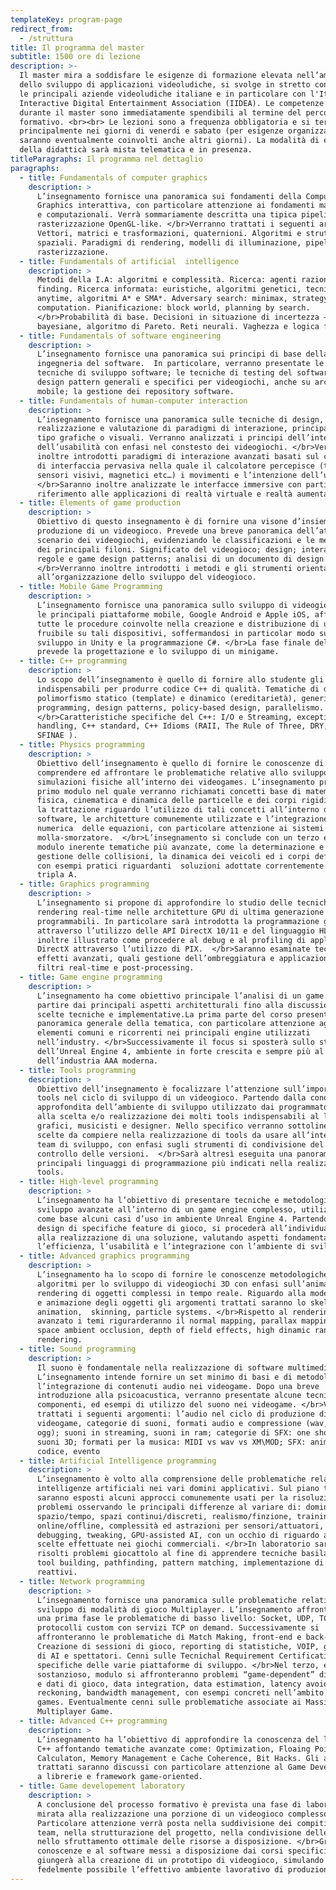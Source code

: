 ```yaml
---
templateKey: program-page
redirect_from:
  - /struttura
title: Il programma del master
subtitle: 1500 ore di lezione
description: >-
  Il master mira a soddisfare le esigenze di formazione elevata nell’ambito
  dello sviluppo di applicazioni videoludiche, si svolge in stretto contatto con
  le principali aziende videoludiche italiane e in particolare con l'Italian
  Interactive Digital Entertainment Association (IIDEA). Le competenze acquisite
  durante il master sono immediatamente spendibili al termine del percorso
  formativo. <br><br> Le lezioni sono a frequenza obbligatoria e si terranno
  principalmente nei giorni di venerdi e sabato (per esigenze organizzative
  saranno eventualmente coinvolti anche altri giorni). La modalità di erogazione
  della didatticà sarà mista telematica e in presenza.
titleParagraphs: Il programma nel dettaglio
paragraphs:
  - title: Fundamentals of computer graphics
    description: >
      L’insegnamento fornisce una panoramica sui fondamenti della Computer
      Graphics interattiva, con particolare attenzione ai fondamenti matemetici
      e computazionali. Verrà sommariamente descritta una tipica pipeline di
      rasterizzazione OpenGL-like. </br>Verranno trattati i seguenti argomenti:
      Vettori, matrici e trasformazioni, quaternioni. Algoritmi e strutture dati
      spaziali. Paradigmi di rendering, modelli di illuminazione, pipeline di
      rasterizzazione.
  - title: Fundamentals of artificial  intelligence
    description: >
      Metodi della I.A: algoritmi e complessità. Ricerca: agenti razionali, path
      finding. Ricerca informata: euristiche, algoritmi genetici, tecniche
      anytime, algoritmi A* e SMA*. Adversary search: minimax, strategy
      computation. Pianificazione: block world, planning by search.
      </br>Probabilità di base. Decisioni in situazione di incertezza – tecniche
      bayesiane, algoritmo di Pareto. Reti neurali. Vaghezza e logica fuzzy.
  - title: Fundamentals of software engineering
    description: >
      L’insegnamento fornisce una panoramica sui principi di base della
      ingegneria del software.  In particolare, verranno presentate le fasi e le
      tecniche di sviluppo software; le tecniche di testing del software; i
      design pattern generali e specifici per videogiochi, anche su architettura
      mobile; la gestione dei repository software.
  - title: Fundamentals of human-computer interaction
    description: >
      L’insegnamento fornisce una panoramica sulle tecniche di design,
      realizzazione e valutazione di paradigmi di interazione, principalmente di
      tipo grafiche o visuali. Verranno analizzati i principi dell’interazione e
      dell’usabilità con enfasi nel constesto dei videogiochi. </br>Verranno
      inoltre introdotti paradigmi di interazione avanzati basati sul concetto
      di interfaccia pervasiva nella quale il calcolatore percepisce (tramite
      sensori visivi, magnetici etc…) i movimenti e l’intenzione dell’utente.
      </br>Saranno inoltre analizzate le interfacce immersive con particolare
      riferimento alle applicazioni di realtà virtuale e realtà aumentata.
  - title: Elements of game production
    description: >
      Obiettivo di questo insegnamento è di fornire una visone d’insieme sulla
      produzione di un videogioco. Prevede una breve panoramica dell’attuale
      scenario dei videogiochi, evidenziando le classificazioni e le meccaniche
      dei principali filoni. Significato del videogioco; design; interattività;
      regole e game design patterns; analisi di un documento di design.
      </br>Verranno inoltre introdotti i metodi e gli strumenti orientanti
      all’organizzazione dello sviluppo del videogioco.
  - title: Mobile Game Programming
    description: >
      L’insegnamento fornisce una panoramica sullo sviluppo di videogiochi per
      le principali piattaforme mobile, Google Android e Apple iOS, affrontando
      tutte le procedure coinvolte nella creazione e distribuzione di un’app
      fruibile su tali dispositivi, soffermandosi in particolar modo sullo
      sviluppo in Unity e la programmazione C#. </br>La fase finale del corso
      prevede la progettazione e lo sviluppo di un minigame.
  - title: C++ programming
    description: >
      Lo scopo dell’insegnamento è quello di fornire allo studente gli strumenti
      indispensabili per produrre codice C++ di qualità. Tematiche di design:
      polimorfismo statico (template) e dinamico (ereditarietà), generic
      programming, design patterns, policy-based design, parallelismo.
      </br>Caratteristiche specifiche del C++: I/O e Streaming, exception
      handling, C++ standard, C++ Idioms (RAII, The Rule of Three, DRY, YAGNI,
      SFINAE ).
  - title: Physics programming
    description: >
      Obiettivo dell’insegnamento è quello di fornire le conoscenze di base per
      comprendere ed affrontare le problematiche relative allo sviluppo di
      simulazioni fisiche all’interno dei videogames. L’insegnamento prevede un
      primo modulo nel quale verranno richiamati concetti base di matematica e
      fisica, cinematica e dinamica delle particelle e dei corpi rigidi. Segue
      la trattazione riguardo l’utilizzo di tali concetti all’interno del
      software, le architetture comunemente utilizzate e l’integrazione
      numerica  delle equazioni, con particolare attenzione ai sistemi
      molla-smorzatore.  </br>L’insegnamento si conclude con un terzo ed ultimo
      modulo inerente tematiche più avanzate, come la determinazione e la
      gestione delle collisioni, la dinamica dei veicoli ed i corpi deformabili,
      con esempi pratici riguardanti  soluzioni adottate correntemente in giochi
      tripla A.
  - title: Graphics programming
    description: >
      L’insegnamento si propone di approfondire lo studio delle tecniche di
      rendering real-time nelle architetture GPU di ultima generazione a shader
      programmabili. In particolare sarà introdotta la programmazione grafica
      attraverso l’utilizzo delle API DirectX 10/11 e del linguaggio HLSL; verrà
      inoltre illustrato come procedere al debug e al profiling di applicazioni
      DirectX attraverso l’utilizzo di PIX.  </br>Saranno esaminate tecniche ed
      effetti avanzati, quali gestione dell’ombreggiatura e applicazione di
      filtri real-time e post-processing.
  - title: Game engine programming
    description: >
      L’insegnamento ha come obiettivo principale l’analisi di un game engine, a
      partire dai principali aspetti architetturali fino alla discussione delle
      scelte tecniche e implementative.La prima parte del corso presenterà un
      panoramica generale della tematica, con particolare attenzione agli
      elementi comuni e ricorrenti nei principali engine utilizzati
      nell’industry. </br>Successivamente il focus si sposterà sullo studio
      dell’Unreal Engine 4, ambiente in forte crescita e sempre più al centro
      dell’industria AAA moderna.
  - title: Tools programming
    description: >
      Obiettivo dell’insegnamento è focalizzare l’attenzione sull’importanza dei
      tools nel ciclo di sviluppo di un videogioco. Partendo dalla conoscenza
      approfondita dell’ambiente di sviluppo utilizzato dai programmatori fino
      alla scelta e/o realizzazione dei molti tools indispensabili al lavoro di
      grafici, musicisti e designer. Nello specifico verranno sottolineate le
      scelte da compiere nella realizzazione di tools da usare all’interno del
      team di sviluppo, con enfasi sugli strumenti di condivisione del codice e
      controllo delle versioni.  </br>Sarà altresì eseguita una panoramica sui
      principali linguaggi di programmazione più indicati nella realizzazione di
      tools.
  - title: High-level programming
    description: >
      L’insegnamento ha l’obiettivo di presentare tecniche e metodologie di
      sviluppo avanzate all’interno di un game engine complesso, utilizzando
      come base alcuni casi d’uso in ambiente Unreal Engine 4. Partendo dal
      design di specifiche feature di gioco, si procederà all’individuazione e
      alla realizzazione di una soluzione, valutando aspetti fondamentali quali
      l’efficienza, l’usabilità e l’integrazione con l’ambiente di sviluppo.
  - title: Advanced graphics programming
    description: >
      L’insegnamento ha lo scopo di fornire le conoscenze metodologiche e gli
      algoritmi per lo sviluppo di videogiochi 3D con enfasi sull’animazione e
      rendering di oggetti complessi in tempo reale. Riguardo alla modellazione
      e animazione degli oggetti gli argomenti trattati saranno lo skeleton
      animation,  skinning, particle systems. </br>Rispetto al rendering
      avanzato i temi rigurarderanno il normal mapping, parallax mapping, screen
      space ambient occlusion, depth of field effects, high dinamic range
      rendering.
  - title: Sound programming
    description: >
      Il suono è fondamentale nella realizzazione di software multimediale.
      L’insegnamento intende fornire un set minimo di basi e di metodologie per
      l’integrazione di contenuti audio nei videogame. Dopo una breve
      introduzione alla psicoacustica, verranno presentate alcune tecniche,
      componenti, ed esempi di utilizzo del suono nei videogame. </br>Verranno
      trattati i seguenti argomenti: l’audio nel ciclo di produzione di un
      videogame, categorie di suoni, formati audio e compressione (wav, mp3,
      ogg); suoni in streaming, suoni in ram; categorie di SFX: one shot, loop;
      suoni 3D; formati per la musica: MIDI vs wav vs XM\MOD; SFX: animazione,
      codice, evento
  - title: Artificial Intelligence programming
    description: >
      L’insegnamento è volto alla comprensione delle problematiche relative alle
      intelligenze artificiali nei vari domini applicativi. Sul piano teorico
      saranno esposti alcuni approcci comunemente usati per la risoluzione di
      problemi osservando le principali differenze al variare di: domini
      spazio/tempo, spazi continui/discreti, realismo/finzione, training
      online/offline, complessità ed astrazioni per sensori/attuatori,
      debugging, tweaking, GPU-assisted AI, con un occhio di riguardo alle
      scelte effettuate nei giochi commerciali. </br>In laboratorio saranno
      risolti problemi giocattolo al fine di apprendere tecniche basilari di
      tool building, pathfinding, pattern matching, implementazione di agenti
      reattivi.
  - title: Network programming
    description: >
      L’insegnamento fornisce una panoramica sulle problematiche relative allo
      sviluppo di modalità di gioco Multiplayer. L’insegnamento affronterà in
      una prima fase le problematiche di basso livello: Socket, UDP, TCP,
      protocolli custom con servizi TCP on demand. Successivamente si
      affronteranno le problematiche di Match Making, front-end e back-end.
      Creazione di sessioni di gioco, reporting di statistiche, VOIP, gestione
      di AI e spettatori. Cenni sulle Tecnichal Requirement Certification (TRC)
      specifiche delle varie piattaforme di sviluppo. </br>Nel terzo, e più
      sostanzioso, modulo si affronteranno problemi “game-dependent” di gestione
      e dati di gioco, data integration, data estimation, latency avoiding, dead
      reckoning, bandwidth management, con esempi concreti nell’ambito di racing
      games. Eventualmente cenni sulle problematiche associate ai Massive
      Multiplayer Game.
  - title: Advanced C++ programming
    description: >
      L’insegnamento ha l’obiettivo di approfondire la conoscenza del linguaggio
      C++ affontando tematiche avanzate come: Optimization, Floaing Point
      Calculaton, Memory Management e Cache Coherence, Bit Hacks. Gli argomenti
      trattati saranno discussi con particolare attenzione al Game Development e
      a librerie e framework game-oriented.
  - title: Game developement laboratory
    description: >
      A conclusione del processo formativo è prevista una fase di laboratorio
      mirata alla realizzazione una porzione di un videogioco complesso.
      Particolare attenzione verrà posta nella suddivisione dei compiti del
      team, nella strutturazione del progetto, nella condivisione delle scelte e
      nello sfruttamento ottimale delle risorse a disposizione. </br>Grazie alle
      conoscenze e al software messi a disposizione dai corsi specifici si
      giungerà alla creazione di un prototipo di videogioco, simulando il più
      fedelmente possibile l’effettivo ambiente lavorativo di produzione.
---
```


